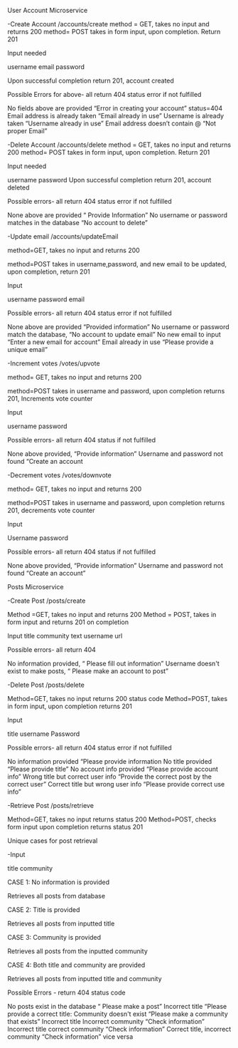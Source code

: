 User Account Microservice

-Create Account
/accounts/create   method = GET, takes no input and returns 200
		        method= POST takes in form input, upon completion. Return 201

Input needed

username
email 
password

Upon successful completion return 201, account created

Possible Errors for above- all return 404 status error if not fulfilled

No fields above are provided     “Error in creating your account”  status=404
 Email address is already taken   “Email already in use”
Username is already taken    “Username already in use”
Email address doesn’t contain @  “Not proper Email”



-Delete Account
/accounts/delete  method = GET, takes no input and returns 200
		        method= POST takes in form input, upon completion. Return 201 
		     
Input needed

username
password
     Upon successful completion return 201, account deleted


Possible errors- all return 404 status error if not fulfilled

None above are provided “ Provide Information” 
No username or password matches in the database  “No account to delete”

-Update email
/accounts/updateEmail 

method=GET, takes no input and returns 200

method=POST takes in username,password, and new email to be updated, upon completion, return 201

Input

username
password
email


Possible errors- all return 404 status error if not fulfilled


None above are provided “Provided information”
No username or password match the database, “No account to update email”
No new email to input  “Enter a new email for account”
Email already in use “Please provide a unique email”


-Increment votes
/votes/upvote

method= GET, takes no input and returns 200

method=POST takes in username and password, upon completion returns 201,
Increments vote counter

Input

username
password


Possible errors- all return 404 status if not fulfilled

None above provided,   “Provide information”
Username and password not found “Create an account




-Decrement votes
/votes/downvote

method= GET, takes no input and returns 200

method=POST takes in username and password, upon completion returns 201,
decrements vote counter

Input

Username
password


Possible errors- all return 404 status if not fulfilled

None above provided,   “Provide information”
Username and password not found “Create an account”




Posts Microservice
	
-Create Post
/posts/create

Method =GET, takes no input and returns 200
Method = POST, takes in form input and returns 201 on completion


Input
title
community
text
username
url


Possible errors- all return 404

No information provided,  “ Please fill out information”
Username doesn't exist to make posts,  “ Please make an account to post”



-Delete Post
/posts/delete

Method=GET, takes no input returns 200 status code
Method=POST, takes in form input, upon completion returns 201


Input

title
username
Password


Possible errors- all return 404 status error if not fulfilled

No information provided “Please provide information
No title provided “Please provide title”
No account info provided “Please provide account info”
Wrong title but correct user info “Provide the correct post by the correct user”
Correct title but wrong user info “Please provide correct use info”


-Retrieve Post
/posts/retrieve

Method=GET, takes no input returns status 200
Method=POST, checks form input upon completion returns status 201


Unique cases for post retrieval

-Input

title
community

CASE 1: No information is provided

Retrieves all posts from database

CASE 2: Title is provided

Retrieves all posts from inputted title

CASE 3: Community is provided

Retrieves all posts from the inputted community

CASE 4: Both title and community are provided

Retrieves all posts from inputted title and community 


Possible Errors - return 404 status code

No posts exist in the database “ Please make a post”
Incorrect title “Please provide a correct title:
Community doesn't exist “Please make a community that exists”
Incorrect title Incorrect community “Check information”
Incorrect title correct community “Check information”
Correct title, incorrect community “Check information” vice versa


